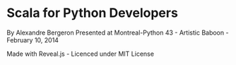 # Scala for Python Developers
By Alexandre Bergeron
Presented at Montreal-Python 43 - Artistic Baboon - February 10, 2014

Made with Reveal.js - Licenced under MIT License
